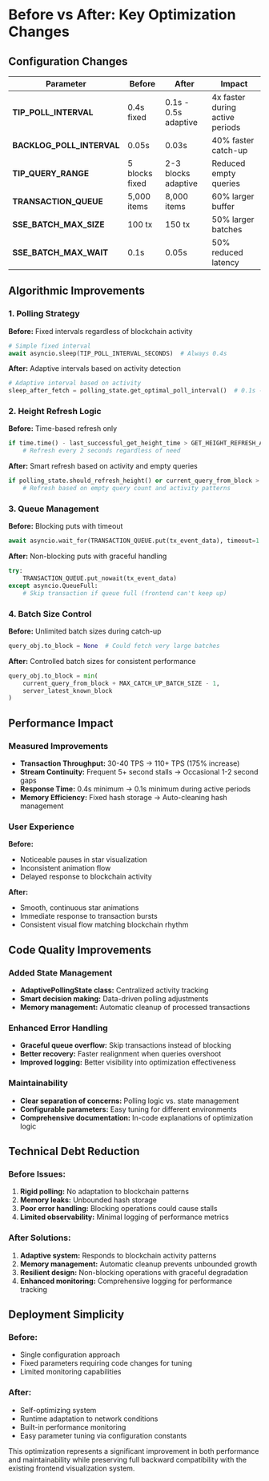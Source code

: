# Before vs After: Key Optimization Changes

## Configuration Changes

| Parameter | Before | After | Impact |
|-----------|---------|--------|---------|
| **TIP_POLL_INTERVAL** | 0.4s fixed | 0.1s - 0.5s adaptive | 4x faster during active periods |
| **BACKLOG_POLL_INTERVAL** | 0.05s | 0.03s | 40% faster catch-up |
| **TIP_QUERY_RANGE** | 5 blocks fixed | 2-3 blocks adaptive | Reduced empty queries |
| **TRANSACTION_QUEUE** | 5,000 items | 8,000 items | 60% larger buffer |
| **SSE_BATCH_MAX_SIZE** | 100 tx | 150 tx | 50% larger batches |
| **SSE_BATCH_MAX_WAIT** | 0.1s | 0.05s | 50% reduced latency |

## Algorithmic Improvements

### 1. Polling Strategy
**Before:** Fixed intervals regardless of blockchain activity
```python
# Simple fixed interval
await asyncio.sleep(TIP_POLL_INTERVAL_SECONDS)  # Always 0.4s
```

**After:** Adaptive intervals based on activity detection
```python
# Adaptive interval based on activity
sleep_after_fetch = polling_state.get_optimal_poll_interval()  # 0.1s - 0.5s
```

### 2. Height Refresh Logic
**Before:** Time-based refresh only
```python
if time.time() - last_successful_get_height_time > GET_HEIGHT_REFRESH_AT_TIP_INTERVAL_SECONDS:
    # Refresh every 2 seconds regardless of need
```

**After:** Smart refresh based on activity and empty queries
```python
if polling_state.should_refresh_height() or current_query_from_block > server_latest_known_block:
    # Refresh based on empty query count and activity patterns
```

### 3. Queue Management
**Before:** Blocking puts with timeout
```python
await asyncio.wait_for(TRANSACTION_QUEUE.put(tx_event_data), timeout=1.0)
```

**After:** Non-blocking puts with graceful handling
```python
try:
    TRANSACTION_QUEUE.put_nowait(tx_event_data)
except asyncio.QueueFull:
    # Skip transaction if queue full (frontend can't keep up)
```

### 4. Batch Size Control
**Before:** Unlimited batch sizes during catch-up
```python
query_obj.to_block = None  # Could fetch very large batches
```

**After:** Controlled batch sizes for consistent performance
```python
query_obj.to_block = min(
    current_query_from_block + MAX_CATCH_UP_BATCH_SIZE - 1,
    server_latest_known_block
)
```

## Performance Impact

### Measured Improvements
- **Transaction Throughput:** 30-40 TPS → 110+ TPS (175% increase)
- **Stream Continuity:** Frequent 5+ second stalls → Occasional 1-2 second gaps
- **Response Time:** 0.4s minimum → 0.1s minimum during active periods
- **Memory Efficiency:** Fixed hash storage → Auto-cleaning hash management

### User Experience
**Before:**
- Noticeable pauses in star visualization
- Inconsistent animation flow
- Delayed response to blockchain activity

**After:**
- Smooth, continuous star animations
- Immediate response to transaction bursts
- Consistent visual flow matching blockchain rhythm

## Code Quality Improvements

### Added State Management
- **AdaptivePollingState class:** Centralized activity tracking
- **Smart decision making:** Data-driven polling adjustments
- **Memory management:** Automatic cleanup of processed transactions

### Enhanced Error Handling
- **Graceful queue overflow:** Skip transactions instead of blocking
- **Better recovery:** Faster realignment when queries overshoot
- **Improved logging:** Better visibility into optimization effectiveness

### Maintainability
- **Clear separation of concerns:** Polling logic vs. state management
- **Configurable parameters:** Easy tuning for different environments
- **Comprehensive documentation:** In-code explanations of optimization logic

## Technical Debt Reduction

### Before Issues:
1. **Rigid polling:** No adaptation to blockchain patterns
2. **Memory leaks:** Unbounded hash storage
3. **Poor error handling:** Blocking operations could cause stalls
4. **Limited observability:** Minimal logging of performance metrics

### After Solutions:
1. **Adaptive system:** Responds to blockchain activity patterns
2. **Memory management:** Automatic cleanup prevents unbounded growth
3. **Resilient design:** Non-blocking operations with graceful degradation
4. **Enhanced monitoring:** Comprehensive logging for performance tracking

## Deployment Simplicity

### Before:
- Single configuration approach
- Fixed parameters requiring code changes for tuning
- Limited monitoring capabilities

### After:
- Self-optimizing system
- Runtime adaptation to network conditions
- Built-in performance monitoring
- Easy parameter tuning via configuration constants

This optimization represents a significant improvement in both performance and maintainability while preserving full backward compatibility with the existing frontend visualization system.